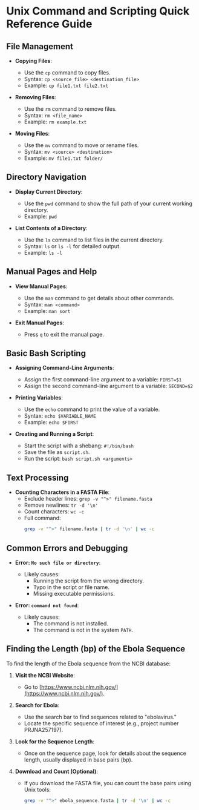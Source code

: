 # Unix Command and Scripting Quick Reference Guide

## File Management
- **Copying Files**:
  - Use the `cp` command to copy files.
  - Syntax: `cp <source_file> <destination_file>`
  - Example: `cp file1.txt file2.txt`
  
- **Removing Files**:
  - Use the `rm` command to remove files.
  - Syntax: `rm <file_name>`
  - Example: `rm example.txt`
  
- **Moving Files**:
  - Use the `mv` command to move or rename files.
  - Syntax: `mv <source> <destination>`
  - Example: `mv file1.txt folder/`

## Directory Navigation
- **Display Current Directory**:
  - Use the `pwd` command to show the full path of your current working directory.
  - Example: `pwd`

- **List Contents of a Directory**:
  - Use the `ls` command to list files in the current directory.
  - Syntax: `ls` or `ls -l` for detailed output.
  - Example: `ls -l`

## Manual Pages and Help
- **View Manual Pages**:
  - Use the `man` command to get details about other commands.
  - Syntax: `man <command>`
  - Example: `man sort`
  
- **Exit Manual Pages**:
  - Press `q` to exit the manual page.

## Basic Bash Scripting
- **Assigning Command-Line Arguments**:
  - Assign the first command-line argument to a variable: `FIRST=$1`
  - Assign the second command-line argument to a variable: `SECOND=$2`

- **Printing Variables**:
  - Use the `echo` command to print the value of a variable.
  - Syntax: `echo $VARIABLE_NAME`
  - Example: `echo $FIRST`

- **Creating and Running a Script**:
  - Start the script with a shebang: `#!/bin/bash`
  - Save the file as `script.sh`.
  - Run the script: `bash script.sh <arguments>`

## Text Processing
- **Counting Characters in a FASTA File**:
  - Exclude header lines: `grep -v "^>" filename.fasta`
  - Remove newlines: `tr -d '\n'`
  - Count characters: `wc -c`
  - Full command:
    ```bash
    grep -v "^>" filename.fasta | tr -d '\n' | wc -c
    ```

## Common Errors and Debugging
- **Error: `No such file or directory`**:
  - Likely causes:
    - Running the script from the wrong directory.
    - Typo in the script or file name.
    - Missing executable permissions.

- **Error: `command not found`**:
  - Likely causes:
    - The command is not installed.
    - The command is not in the system `PATH`.
   
## Finding the Length (bp) of the Ebola Sequence
To find the length of the Ebola sequence from the NCBI database:
1. **Visit the NCBI Website**:
   - Go to [https://www.ncbi.nlm.nih.gov/](https://www.ncbi.nlm.nih.gov/).

2. **Search for Ebola**:
   - Use the search bar to find sequences related to "ebolavirus."
   - Locate the specific sequence of interest (e.g., project number PRJNA257197).

3. **Look for the Sequence Length**:
   - Once on the sequence page, look for details about the sequence length, usually displayed in base pairs (bp).

4. **Download and Count (Optional)**:
   - If you download the FASTA file, you can count the base pairs using Unix tools:
     ```bash
     grep -v "^>" ebola_sequence.fasta | tr -d '\n' | wc -c
     ```
